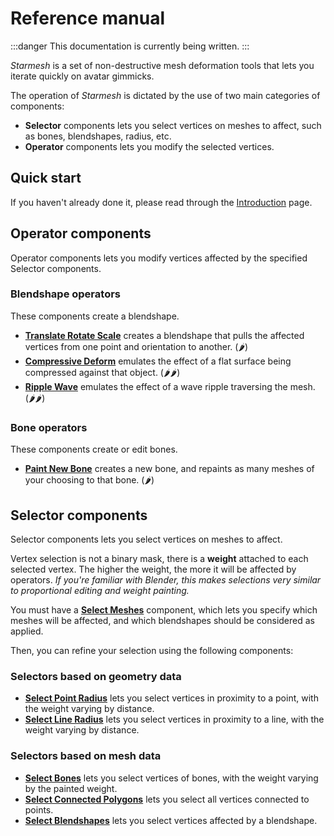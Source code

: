 ﻿---
sidebar_position: 2
---
# Reference manual

:::danger
This documentation is currently being written.
:::

*Starmesh* is a set of non-destructive mesh deformation tools that lets you iterate quickly
on avatar gimmicks.

The operation of *Starmesh* is dictated by the use of two main categories of components:
- **Selector** components lets you select vertices on meshes to affect, such as bones, blendshapes, radius, etc.
- **Operator** components lets you modify the selected vertices.

## Quick start

If you haven't already done it, please read through the [Introduction](./introduction) page.

## Operator components

Operator components lets you modify vertices affected by the specified Selector components.

### Blendshape operators

These components create a blendshape.
- **[Translate Rotate Scale](./operators/translate-rotate-scale)** creates a blendshape that pulls the affected vertices from one point and orientation to another. (🌶️)
- **[Compressive Deform](./operators/compressive-deform)** emulates the effect of a flat surface being compressed against that object. (🌶️🌶️)
- **[Ripple Wave](./operators/ripple-wave)** emulates the effect of a wave ripple traversing the mesh. (🌶️🌶️)

### Bone operators

These components create or edit bones.
- **[Paint New Bone](./operators/paint-new-bone)** creates a new bone, and repaints as many meshes of your choosing to that bone. (🌶️)

[//]: # (### Bake operators)

[//]: # ()
[//]: # (:::danger)

[//]: # (These components are not currently available.)

[//]: # (:::)

[//]: # ()
[//]: # (These components edit vertices, but aren't related to blendshapes or bones.)

[//]: # ()
[//]: # (- **[Delete Vertices]&#40;./operators/delete-vertices&#41;** deletes vertices.)

[//]: # (- **[Assign UV Tile]&#40;./operators/assign-uv-tile&#41;** assigns a UV tile.)


## Selector components

Selector components lets you select vertices on meshes to affect.

Vertex selection is not a binary mask, there is a **weight** attached to each selected vertex. The higher the weight, the more it will be
affected by operators. *If you're familiar with Blender, this makes selections very similar to proportional editing and weight painting.*

You must have a [**Select Meshes**](./selectors) component, which lets you specify which meshes will be affected,
and which blendshapes should be considered as applied.

Then, you can refine your selection using the following components:

### Selectors based on geometry data

- [**Select Point Radius**](./selectors) lets you select vertices in proximity to a point, with the weight varying by distance.
- [**Select Line Radius**](./selectors) lets you select vertices in proximity to a line, with the weight varying by distance.

[//]: # (- **Select Angle** lets you select vertices within an angle limit.)
[//]: # ()
[//]: # (  Region:)
[//]: # (- **Select Box** lets you select vertices located within a box.)
[//]: # (- **Select Plane Divider** lets you select vertices on one side of a plane.)
[//]: # (- **Select Left/Right Divider** lets you select vertices on one side of the avatar.)
[//]: # (- **Select Gradient** lets you weight vertices across a region to a gradient.)

### Selectors based on mesh data

- [**Select Bones**](./selectors) lets you select vertices of bones, with the weight varying by the painted weight.
- [**Select Connected Polygons**](./selectors) lets you select all vertices connected to points.
- [**Select Blendshapes**](./selectors) lets you select vertices affected by a blendshape.

[//]: # (- **Select UV Mask** lets you select vertices using a mask texture.)

[//]: # (Finalizers:)
[//]: # (- **Finalize Curve** lets you remap the entire selection. This is executed after all above selectors.)